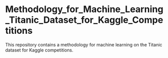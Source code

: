 # Methodology_for_Machine_Learning_Titanic_Dataset_for_Kaggle_Competitions
This repository contains a methodology for machine learning on the Titanic dataset for Kaggle competitions.
